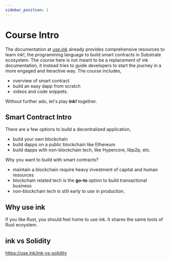 ```yaml
---
sidebar_position: 1
---
```


# Course Intro

The documentation at [use.ink](https://use.ink/) already provides comprehensive resources to learn ink!, the programming language to build smart contracts in Substrate ecosystem. The course here is not meant to be a replacement of ink documentation, it instead tries to guide developers to start the journey in a more engaged and iteractive way. The course includes, 

- overview of smart contract
- build an easy dapp from scratch
- videos and code snippets.

Without further ado, let's play **ink!** together.

## Smart Contract Intro

There are a few options to build a decentralized application,

- build your own blockchain
- build dapps on a public blockchain like Ethereum
- build dapps with non-blockchain tech, like Hypercore, libp2p, etc.

Why you want to build with smart contracts?

- maintain a blockchain require heavy investment of capital and human resources
- blockchain related tech is the **go-to** option to build transactional business
- non-blockchain tech is still early to use in production.


## Why use ink

If you like Rust, you should feel home to use ink. It shares the same tools of Rust ecoystem.

## ink vs Solidity

https://use.ink/ink-vs-solidity

